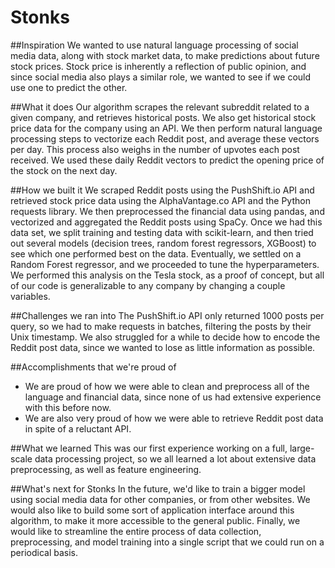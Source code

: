 # Stonks

##Inspiration
We wanted to use natural language processing of social media data, along with stock market data, to make predictions about future stock prices. Stock price is inherently a reflection of public opinion, and since social media also plays a similar role, we wanted to see if we could use one to predict the other.

##What it does
Our algorithm scrapes the relevant subreddit related to a given company, and retrieves historical posts. We also get historical stock price data for the company using an API. We then perform natural language processing steps to vectorize each Reddit post, and average these vectors per day. This process also weighs in the number of upvotes each post received. We used these daily Reddit vectors to predict the opening price of the stock on the next day.

##How we built it
We scraped Reddit posts using the PushShift.io API and retrieved stock price data using the AlphaVantage.co API and the Python requests library. We then preprocessed the financial data using pandas, and vectorized and aggregated the Reddit posts using SpaCy. Once we had this data set, we split training and testing data with scikit-learn, and then tried out several models (decision trees, random forest regressors, XGBoost) to see which one performed best on the data. Eventually, we settled on a Random Forest regressor, and we proceeded to tune the hyperparameters. We performed this analysis on the Tesla stock, as a proof of concept, but all of our code is generalizable to any company by changing a couple variables.

##Challenges we ran into
The PushShift.io API only returned 1000 posts per query, so we had to make requests in batches, filtering the posts by their Unix timestamp. We also struggled for a while to decide how to encode the Reddit post data, since we wanted to lose as little information as possible.

##Accomplishments that we're proud of
- We are proud of how we were able to clean and preprocess all of the language and financial data, since none of us had extensive experience with this before now.
- We are also very proud of how we were able to retrieve Reddit post data in spite of a reluctant API.

##What we learned
This was our first experience working on a full, large-scale data processing project, so we all learned a lot about extensive data preprocessing, as well as feature engineering.

##What's next for Stonks
In the future, we'd like to train a bigger model using social media data for other companies, or from other websites. We would also like to build some sort of application interface around this algorithm, to make it more accessible to the general public. Finally, we would like to streamline the entire process of data collection, preprocessing, and model training into a single script that we could run on a periodical basis.
